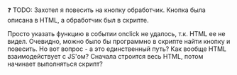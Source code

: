 :question: TODO: Захотел я повесить на кнопку обработчик. Кнопка была описана в HTML, а обработчик был в скрипте.

Просто указать функцию в событии onclick не удалось, т.к. HTML ее не видел. Очевидно, можно было бы программно в скрипте найти кнопку и повесить. Но вот вопрос - а это единственный путь? Как вообще HTML взаимодействует с JS'ом? Сначала строится весь HTML, потом начинает выполняться скрипт?